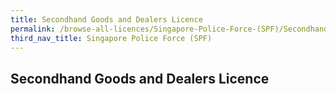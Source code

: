 ```yaml
---
title: Secondhand Goods and Dealers Licence
permalink: /browse-all-licences/Singapore-Police-Force-(SPF)/Secondhand-Goods-and-Dealers-Licence
third_nav_title: Singapore Police Force (SPF)
---
```

## Secondhand Goods and Dealers Licence
